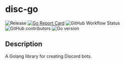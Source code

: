 # disc-go

![Release](https://img.shields.io/github/v/release/maknop/disc-go)
[![Go Report Card](https://goreportcard.com/badge/github.com/maknop/disc-go)](https://goreportcard.com/report/github.com/maknop/disc-go)
![GitHub Workflow Status](https://img.shields.io/github/workflow/status/maknop/disc-go/Go%20Pipeline?style=plastic)
![GitHub contributors](https://img.shields.io/github/contributors/maknop/disc-go)
![Go version](https://img.shields.io/github/go-mod/go-version/maknop/disc-go)

## Description
A Golang library for creating Discord bots.
